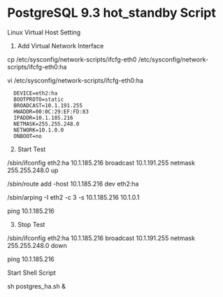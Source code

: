 # PostgreSQL 9.3 hot_standby Script

Linux Virtual Host Setting

1. Add Virtual Network Interface

  cp /etc/sysconfig/network-scripts/ifcfg-eth0 /etc/sysconfig/network-scripts/ifcfg-eth0:ha
  
  vi /etc/sysconfig/network-scripts/ifcfg-eth0:ha
  
      DEVICE=eth2:ha
      BOOTPROTO=static
      BROADCAST=10.1.191.255
      HWADDR=00:0C:29:EF:FD:83
      IPADDR=10.1.185.216
      NETMASK=255.255.248.0
      NETWORK=10.1.0.0
      ONBOOT=no

2. Start Test

  /sbin/ifconfig eth2:ha 10.1.185.216 broadcast 10.1.191.255 netmask 255.255.248.0 up
  
  /sbin/route add -host 10.1.185.216 dev eth2:ha
  
  /sbin/arping -I eth2 -c 3 -s 10.1.185.216 10.1.0.1

  ping 10.1.185.216
  
3. Stop Test

  /sbin/ifconfig eth2:ha 10.1.185.216 broadcast 10.1.191.255 netmask 255.255.248.0 down

  ping 10.1.185.216
  
Start Shell Script

  sh postgres_ha.sh &
  
